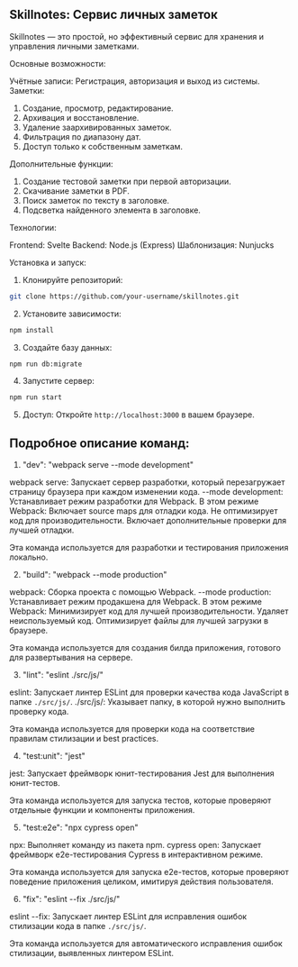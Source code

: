 ## Skillnotes: Сервис личных заметок

Skillnotes — это простой, но эффективный сервис для хранения и управления личными заметками. 

Основные возможности:

 Учётные записи: Регистрация, авторизация и выход из системы.
 Заметки: 
  1. Создание, просмотр, редактирование.
  2. Архивация и восстановление.
  3. Удаление заархивированных заметок.
  4. Фильтрация по диапазону дат.
  5. Доступ только к собственным заметкам.
     
 Дополнительные функции:
  1. Создание тестовой заметки при первой авторизации.
  2. Скачивание заметки в PDF.
  3. Поиск заметок по тексту в заголовке.
  4. Подсветка найденного элемента в заголовке.

Технологии:

 Frontend: Svelte
 Backend: Node.js (Express)
 Шаблонизация: Nunjucks

Установка и запуск:

1. Клонируйте репозиторий:
```bash
git clone https://github.com/your-username/skillnotes.git
```
2. Установите зависимости:
```bash
npm install
```
3. Создайте базу данных:
```bash
npm run db:migrate
```
4. Запустите сервер:
```bash
npm run start
```
5. Доступ: Откройте `http://localhost:3000` в вашем браузере.

## Подробное описание команд:

1. "dev": "webpack serve --mode development"

 webpack serve: Запускает сервер разработки, который перезагружает страницу браузера при каждом изменении кода.
 --mode development: Устанавливает режим разработки для Webpack. В этом режиме Webpack:
     Включает source maps для отладки кода.
     Не оптимизирует код для производительности.
     Включает дополнительные проверки для лучшей отладки.

Эта команда используется для разработки и тестирования приложения локально.

2. "build": "webpack --mode production"

 webpack: Сборка проекта с помощью Webpack.
 --mode production: Устанавливает режим продакшена для Webpack. В этом режиме Webpack:
     Минимизирует код для лучшей производительности.
     Удаляет неиспользуемый код.
     Оптимизирует файлы для лучшей загрузки в браузере.

Эта команда используется для создания билда приложения, готового для развертывания на сервере.

3. "lint": "eslint ./src/js/"

 eslint: Запускает линтер ESLint для проверки качества кода JavaScript в папке `./src/js/`.
 ./src/js/: Указывает папку, в которой нужно выполнить проверку кода.

Эта команда используется для проверки кода на соответствие правилам стилизации и best practices.

4. "test:unit": "jest"

 jest: Запускает фреймворк юнит-тестирования Jest для выполнения юнит-тестов.

Эта команда используется для запуска тестов, которые проверяют отдельные функции и компоненты приложения.

5. "test:e2e": "npx cypress open"

 npx: Выполняет команду из пакета npm.
 cypress open: Запускает фреймворк e2e-тестирования Cypress в интерактивном режиме.

Эта команда используется для запуска e2e-тестов, которые проверяют поведение приложения целиком, имитируя действия пользователя.

6. "fix": "eslint --fix ./src/js/"

 eslint --fix: Запускает линтер ESLint для исправления ошибок стилизации кода в папке `./src/js/`.

Эта команда используется для автоматического исправления ошибок стилизации, выявленных линтером ESLint.

